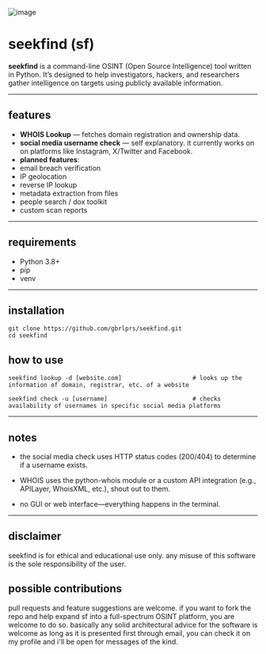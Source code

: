 ![image](https://github.com/user-attachments/assets/3bc2e421-7c0e-4347-97c0-0c7aa164e15f)

# seekfind (sf) 

**seekfind** is a command-line OSINT (Open Source Intelligence) tool written in Python. It’s designed to help investigators, hackers, and researchers gather intelligence on targets using publicly available information.

---

## features

-  **WHOIS Lookup** — fetches domain registration and ownership data.
-  **social media username check** — self explanatory. it currently works on on platforms like Instagram, X/Twitter and Facebook.
-  **planned features**:
  - email breach verification
  - IP geolocation
  - reverse IP lookup
  - metadata extraction from files
  - people search / dox toolkit
  - custom scan reports

---

## requirements

- Python 3.8+
- pip
- venv

---

## installation

```
git clone https://github.com/gbrlprs/seekfind.git
cd seekfind
````

## how to use

````
seekfind lookup -d [website.com]                    # looks up the information of domain, registrar, etc. of a website

seekfind check -u [username]                        # checks availability of usernames in specific social media platforms
````

---

## notes
- the social media check uses HTTP status codes (200/404) to determine if a username exists.

- WHOIS uses the python-whois module or a custom API integration (e.g., APILayer, WhoisXML, etc.), shout out to them.

- no GUI or web interface—everything happens in the terminal.

---

##  disclaimer
seekfind is for ethical and educational use only. any misuse of this software is the sole responsibility of the user.


## possible contributions
pull requests and feature suggestions are welcome. if you want to fork the repo and help expand sf into a full-spectrum OSINT platform, you are welcome to do so. basically any solid architectural advice for the software is welcome as long as it is presented first through email, you can check it on my profile and i'll be open for messages of the kind.
